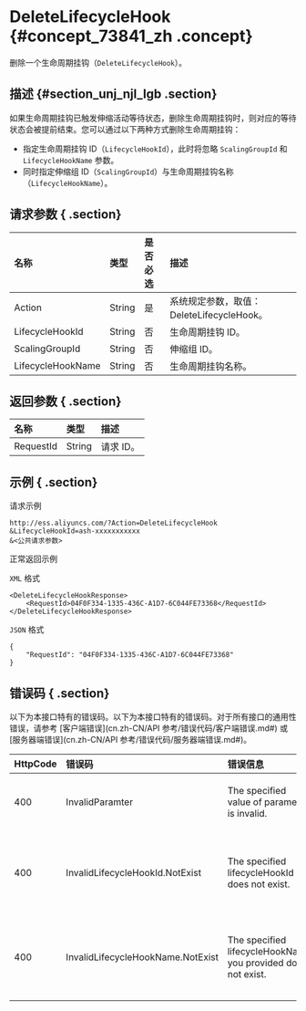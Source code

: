 # DeleteLifecycleHook {#concept_73841_zh .concept}

删除一个生命周期挂钩（`DeleteLifecycleHook`）。

## 描述 {#section_unj_njl_lgb .section}

如果生命周期挂钩已触发伸缩活动等待状态，删除生命周期挂钩时，则对应的等待状态会被提前结束。您可以通过以下两种方式删除生命周期挂钩：

-   指定生命周期挂钩 ID（`LifecycleHookId`），此时将忽略 `ScalingGroupId` 和 `LifecycleHookName` 参数。
-   同时指定伸缩组 ID（`ScalingGroupId`）与生命周期挂钩名称（`LifecycleHookName`）。

## 请求参数 { .section}

|名称|类型|是否必选|描述|
|:-|:-|:---|:-|
|Action|String|是|系统规定参数，取值：DeleteLifecycleHook。|
|LifecycleHookId|String|否|生命周期挂钩 ID。|
|ScalingGroupId|String|否|伸缩组 ID。|
|LifecycleHookName|String|否|生命周期挂钩名称。|

## 返回参数 { .section}

|名称|类型|描述|
|:-|:-|:-|
|RequestId|String|请求 ID。|

## 示例 { .section}

请求示例

```
http://ess.aliyuncs.com/?Action=DeleteLifecycleHook
&LifecycleHookId=ash-xxxxxxxxxxx
&<公共请求参数>
```

正常返回示例

`XML` 格式

```
<DeleteLifecycleHookResponse>
    <RequestId>04F0F334-1335-436C-A1D7-6C044FE73368</RequestId>
</DeleteLifecycleHookResponse>
```

`JSON` 格式

```
{
    "RequestId": "04F0F334-1335-436C-A1D7-6C044FE73368"
}
```

## 错误码 { .section}

以下为本接口特有的错误码。以下为本接口特有的错误码。对于所有接口的通用性错误，请参考 [客户端错误](cn.zh-CN/API 参考/错误代码/客户端错误.md#) 或 [服务器端错误](cn.zh-CN/API 参考/错误代码/服务器端错误.md#)。

|HttpCode|错误码|错误信息|描述|
|--------|:--|:---|:-|
|400|InvalidParamter|The specified value of parameter is invalid.|参数值不合法。|
|400|InvalidLifecycleHookId.NotExist|The specified lifecycleHookId does not exist.|生命周期挂钩 ID 不存在。|
|400|InvalidLifecycleHookName.NotExist|The specified lifecycleHookName you provided does not exist.|生命周期挂钩名称不存在。|

